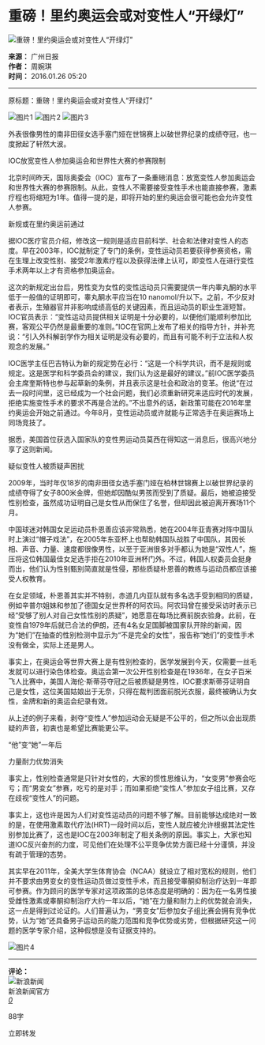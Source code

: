 # 重磅！里约奥运会或对变性人“开绿灯”

![重磅！里约奥运会或对变性人“开绿灯”](//n.sinaimg.cn/sinakd10200/360/w180h180/20230526/9235-5b764839635f7db7af4282f685456ea8.jpg)

**来源：** 广州日报  
**作者：** 周婉琪  
**时间：** 2016.01.26 05:20  

---

原标题：重磅！里约奥运会或对变性人“开绿灯”

![图片1](//k.sinaimg.cn/n/translate/20160126/sOfC-fxnuwfi3021191.jpg/w300h300z1l10t10q1009ce.jpg)
![图片2](//k.sinaimg.cn/n/translate/20160126/sOfC-fxnuwfi3021191.jpg/w700d1q75cms.jpg?by=cms_fixed_width)
![图片3](//k.sinaimg.cn/n/translate/20160126/jvW2-fxnuwfi3021194.jpg/w700d1q75cms.jpg?by=cms_fixed_width)

外表很像男性的南非田径女选手塞门娅在世锦赛上以破世界纪录的成绩夺冠，也一度掀起了轩然大波。

IOC放宽变性人参加奥运会和世界性大赛的参赛限制

北京时间昨天，国际奥委会（IOC）宣布了一条重磅消息：放宽变性人参加奥运会和世界性大赛的参赛限制。从此，变性人不需要接受变性手术也能直接参赛，激素疗程也将缩短为1年。值得一提的是，即将开始的里约奥运会很可能也会允许变性人参赛。

新规或在里约奥运前通过

据IOC医疗官员介绍，修改这一规则是适应目前科学、社会和法律对变性人的态度。早在2003年，IOC就制定了专门的条例，变性运动员若要获得参赛资格，需在生理上改变性别、接受2年激素疗程以及获得法律上认可，即变性人在进行变性手术两年以上才有资格参加奥运会。

这次的新规定出台后，男性变为女性的变性运动员只需要提供一年内睾丸酮的水平低于一般值的证明即可，睾丸酮水平应当在10 nanomol/升以下。之前，不少反对者表示，生殖器官并非影响成绩高低的关键因素，而且运动员的职业生涯短暂。IOC官员表示：“变性运动员提供相关证明是十分必要的，以便他们能顺利参加比赛，客观公平仍然是最重要的准则。”IOC在官网上发布了相关的指导方针，并补充说：“引入外科解剖学作为相关证明是没有必要的，而且有可能不利于立法和人权观念的发展。”

IOC医学主任巴吉特认为新的规定势在必行：“这是一个科学共识，而不是规则或规定。这是医学和科学委员会的建议，我们认为这是最好的建议。”前IOC医学委员会主席奎斯特也参与起草新的条例，并且表示这是社会和政治的变革。他说“在过去一段时间里，这已经成为一个社会问题，我们必须重新研究来适应时代的发展，拒绝实施变性手术的要求不再是合法的。”不出意外的话，新政策可能在2016年里约奥运会开始之前通过。今年8月，变性运动员或许就能与正常选手在奥运赛场上同场竞技了。

据悉，美国首位获选入国家队的变性男运动员莫西在得知这一消息后，很高兴地分享了这则新闻。

疑似变性人被质疑声困扰

2009年，当时年仅18岁的南非田径女选手塞门娅在柏林世锦赛上以破世界纪录的成绩夺得了女子800米金牌，但她却因酷似男孩而受到了质疑。最后，她被迫接受性别检查，虽然成功证明自己是女性从而保住了名誉，但却因此被迫离开赛场11个月。

中国球迷对韩国女足运动员朴恩善应该非常熟悉，她在2004年亚青赛对阵中国队时上演过“帽子戏法”，在2005年东亚杯上也帮助韩国队战胜了中国队，其因长相、声音、力量、速度都很像男性，以至于亚洲很多对手都认为她是“双性人”，施压将这位韩国最佳女足选手拒在2010年亚洲杯门外。不过，韩国人权委员会挺身而出，他们认为性别甄别简直就是性侵，那些质疑朴恩善的教练与运动员都应该接受人权教育。

在女足领域，朴恩善其实并不特别，赤道几内亚队就有多名选手受到相同的质疑，例如辛普尔姐妹和参加了德国女足世界杯的阿农玛。阿农玛曾在接受采访时表示已经“受够了别人对自己女性性别的质疑”，她愿意在每场比赛前脱衣验身。此前，在变性自1979年后就已合法的伊朗，还有4名女足国脚被国家队开除的新闻，因为“她们”在抽查的性别检测中显示为“不是完全的女性”，报告称“她们”的变性手术没有做全，实际上还是男人。

事实上，在奥运会等世界大赛上是有性别检查的，医学发展到今天，仅需要一丝毛发就可以进行染色体检查。奥运会第一次公开性别检查是在1936年，在女子百米飞人比赛中，美国人海伦·斯蒂芬夺冠之后被质疑是男性，IOC要求斯蒂芬证明自己是女性，这位美国姑娘出于无奈，只得在裁判团面前脱光衣服，最终被确认为女性，金牌和新的奥运会纪录有效。

从上述的例子来看，剥夺“变性人”参加运动会无疑是不公平的，但之所以会出现质疑的声音，初衷也是希望比赛能更公平。

“他”变“她”一年后

力量耐力优势消失

事实上，性别检查通常是只针对女性的，大家的惯性思维认为，“女变男”参赛会吃亏；而“男变女”参赛，吃亏的是对手；而如果拒绝“变性人”参加女子组比赛，又存在歧视“变性人”的问题。

事实上，这也许是因为人们对变性运动员的问题不够了解。目前能够达成绝对一致的是，在使用激素取代疗法(HRT)一段时间以后，变性人就应被允许根据其法定性别参加比赛了，这也是IOC在2003年制定了相关条例的原因。事实上，大家也知道IOC反兴奋剂的力度，可见他们在处理不公平竞争优势方面已经十分谨慎，并没有疏于管理的态势。

其实早在2011年，全美大学生体育协会（NCAA）就设立了相对宽松的规则，他们并不要求由男变女的变性运动员做过变性手术，而且接受睾酮抑制治疗达到一年即可参赛。作为顾问的医学专家对这项政策的总体态度是明确的：因为在一名男性接受雌性激素或睾酮抑制治疗大约一年以后，“她”在力量和耐力上的优势就会消失，这一点是得到过论证的。人们普遍认为，“男变女”后参加女子组比赛会拥有竞争优势，认为“她”还具备男子运动员的能力范围和竞争优势或劣势，但根据研究这一问题的医学专家介绍，这种假想是没有证据支持的。

![图片4](//n.sinaimg.cn/default/2fb77759/20151125/320X320.png)

---

**评论：**  
![新浪新闻](https://n.sinaimg.cn/default/80905340/20200331/sinalogo.png)  
新浪新闻官方  
[_0_](https://cmnt.sina.cn/index?product=comos&index=fxnurxn9986831&tj_ch=news&is_clear=0)  

88字

立即转发